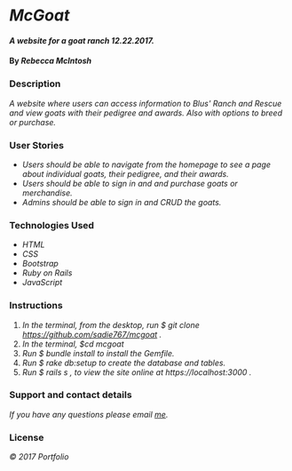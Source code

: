 # _McGoat_

#### _A website for a goat ranch 12.22.2017._

#### By _Rebecca McIntosh_

### Description

_A website where users can access information to Blus' Ranch and Rescue and view goats with their pedigree and awards.  Also with options to breed or purchase._


### User Stories

* _Users should be able to navigate from the homepage to see a page about individual goats, their pedigree, and their awards._
* _Users should be able to sign in and and purchase goats or merchandise._
* _Admins should be able to sign in and CRUD the goats._


### Technologies Used

* _HTML_
* _CSS_
* _Bootstrap_
* _Ruby on Rails_
* _JavaScript_

### Instructions
1. _In the terminal, from the desktop, run $ git clone https://github.com/sadie767/mcgoat ._
2. _In the terminal, $cd mcgoat_
3. _Run $ bundle install to install the Gemfile._
4. _Run $ rake db:setup to create the database and tables._
5. _Run $ rails s , to view the site online at https://localhost:3000 ._


### Support and contact details

_If you have any questions please email [me](biffbangpow767@yahoo.com)._

### License

_© 2017 Portfolio_

